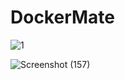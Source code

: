 # DockerMate

![1](https://user-images.githubusercontent.com/101797443/159101214-9b180072-f228-4df4-8c37-2ae7fc6264e4.png)

![Screenshot (157)](https://user-images.githubusercontent.com/101797443/159101709-524387fc-3eb3-4a3b-9aa1-3639c0fa05ed.png)

